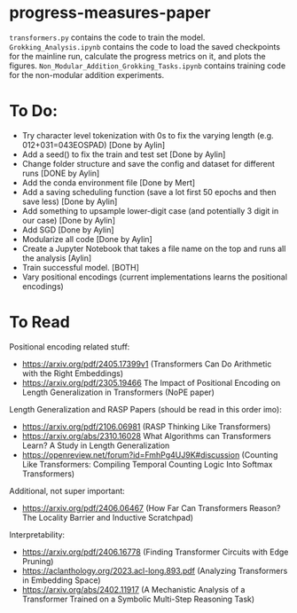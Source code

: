 # progress-measures-paper

`transformers.py` contains the code to train the model. `Grokking_Analysis.ipynb` contains the code to load the saved checkpoints for the mainline run, calculate the progress metrics on it, and plots the figures. `Non_Modular_Addition_Grokking_Tasks.ipynb` contains training code for the non-modular addition experiments.

# To Do:
- Try character level tokenization with 0s to fix the varying length (e.g. 012+031=043EOSPAD) [Done by Aylin]
- Add a seed() to fix the train and test set [Done by Aylin]
- Change folder structure and save the config and dataset for different runs [DONE by Aylin]
- Add the conda environment file [Done by Mert]
- Add a saving scheduling function (save a lot first 50 epochs and then save less) [Done by Aylin]
- Add something to upsample lower-digit case (and potentially 3 digit in our case) [Done by Aylin]
- Add SGD [Done by Aylin]
- Modularize all code [Done by Aylin]
- Create a Jupyter Notebook that takes a file name on the top and runs all the analysis [Aylin]
- Train successful model. [BOTH]
- Vary positional encodings (current implementations learns the positional encodings)

# To Read

Positional encoding related stuff:

- https://arxiv.org/pdf/2405.17399v1 (Transformers Can Do Arithmetic with the
Right Embeddings)
- https://arxiv.org/pdf/2305.19466 The Impact of Positional Encoding on Length
Generalization in Transformers (NoPE paper)

Length Generalization and RASP Papers (should be read in this order imo):
- https://arxiv.org/pdf/2106.06981 (RASP Thinking Like Transformers)
- https://arxiv.org/abs/2310.16028 What Algorithms can Transformers Learn? A Study in Length Generalization
- https://openreview.net/forum?id=FmhPg4UJ9K#discussion (Counting Like Transformers: Compiling Temporal Counting Logic Into Softmax Transformers)

Additional, not super important:
- https://arxiv.org/pdf/2406.06467 (How Far Can Transformers Reason? The Locality Barrier and Inductive Scratchpad)

Interpretability: 

- https://arxiv.org/pdf/2406.16778 (Finding Transformer Circuits with Edge Pruning)
- https://aclanthology.org/2023.acl-long.893.pdf (Analyzing Transformers in Embedding Space)
- https://arxiv.org/abs/2402.11917 (A Mechanistic Analysis of a Transformer Trained on a Symbolic Multi-Step Reasoning Task)


